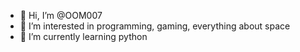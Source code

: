 - 👋 Hi, I’m @OOM007
- 👀 I’m interested in programming, gaming, everything about space
- 🌱 I’m currently learning python

<!---
OOM007/OOM007 is a ✨ special ✨ repository because its `README.md` (this file) appears on your GitHub profile.
You can click the Preview link to take a look at your changes.
--->
